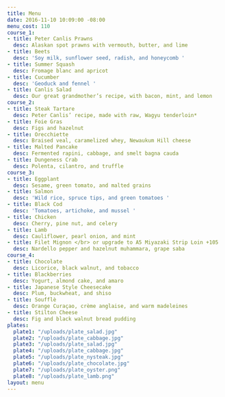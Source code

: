 ```yaml
---
title: Menu
date: 2016-11-10 10:09:00 -08:00
menu_cost: 110
course_1:
- title: Peter Canlis Prawns
  desc: Alaskan spot prawns with vermouth, butter, and lime
- title: Beets
  desc: 'Soy milk, sunflower seed, radish, and honeycomb '
- title: Summer Squash
  desc: Fromage blanc and apricot
- title: Cucumber
  desc: 'Geoduck and fennel '
- title: Canlis Salad
  desc: Our great grandmother’s recipe, with bacon, mint, and lemon
course_2:
- title: Steak Tartare
  desc: Peter Canlis’ recipe, made with raw, Wagyu tenderloin*
- title: Foie Gras
  desc: Figs and hazelnut
- title: Orecchiette
  desc: Braised veal, caramelized whey, Newaukum Hill cheese
- title: Malted Pancake
  desc: Fermented rapini, cabbage, and smelt bagna cauda
- title: Dungeness Crab
  desc: Polenta, cilantro, and truffle
course_3:
- title: Eggplant
  desc: Sesame, green tomato, and malted grains
- title: Salmon
  desc: 'Wild rice, spruce tips, and green tomatoes '
- title: Black Cod
  desc: 'Tomatoes, artichoke, and mussel '
- title: Chicken
  desc: Cherry, pine nut, and celery
- title: Lamb
  desc: Cauliflower, pearl onion, and mint
- title: Filet Mignon </br> or upgrade to A5 Miyazaki Strip Loin +105
  desc: Nardello pepper and hazelnut muhammara, grape saba
course_4:
- title: Chocolate
  desc: Licorice, black walnut, and tobacco
- title: Blackberries
  desc: Yogurt, almond cake, and amaro
- title: Japanese Style Cheesecake
  desc: Plum, buckwheat, and shiso
- title: Soufflè
  desc: Orange Curaçao, crème anglaise, and warm madeleines
- title: Stilton Cheese
  desc: Fig and black walnut bread pudding
plates:
  plate1: "/uploads/plate_salad.jpg"
  plate2: "/uploads/plate_cabbage.jpg"
  plate3: "/uploads/plate_salad.jpg"
  plate4: "/uploads/plate_cabbage.jpg"
  plate5: "/uploads/plate_nysteak.jpg"
  plate6: "/uploads/plate_chocolate.jpg"
  plate7: "/uploads/plate_oyster.png"
  plate8: "/uploads/plate_lamb.png"
layout: menu
---
```


